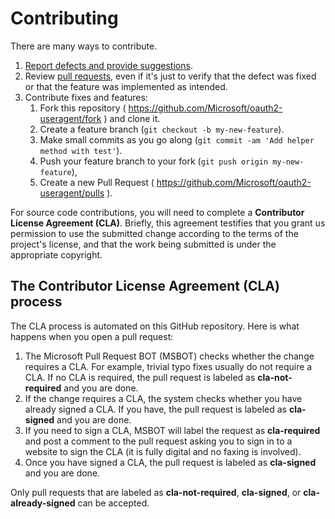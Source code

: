 Contributing
============
There are many ways to contribute.

1. [Report defects and provide suggestions](https://github.com/Microsoft/oauth2-useragent/issues).
2. Review [pull requests](https://github.com/Microsoft/oauth2-useragent/pulls), even if it's just to verify that the defect was fixed or that the feature was implemented as intended.
3. Contribute fixes and features:
    1. Fork this repository ( https://github.com/Microsoft/oauth2-useragent/fork ) and clone it.
    2. Create a feature branch (`git checkout -b my-new-feature`).
    3. Make small commits as you go along (`git commit -am 'Add helper method with test'`).
    4. Push your feature branch to your fork (`git push origin my-new-feature`),
    5. Create a new Pull Request ( https://github.com/Microsoft/oauth2-useragent/pulls ).

For source code contributions, you will need to complete a **Contributor License Agreement (CLA)**. Briefly, this agreement testifies that you grant us permission to use the submitted change according to the terms of the project's license, and that the work being submitted is under the appropriate copyright.

The Contributor License Agreement (CLA) process
-----------------------------------------------
The CLA process is automated on this GitHub repository.  Here is what happens when you open a pull request:

1. The Microsoft Pull Request BOT (MSBOT) checks whether the change requires a CLA. For example, trivial typo fixes usually do not require a CLA. If no CLA is required, the pull request is labeled as **cla-not-required** and you are done.
2. If the change requires a CLA, the system checks whether you have already signed a CLA. If you have, the pull request is labeled as **cla-signed** and you are done.
3. If you need to sign a CLA, MSBOT will label the request as **cla-required** and post a comment to the pull request asking you to sign in to a website to sign the CLA (it is fully digital and no faxing is involved).
4. Once you have signed a CLA, the pull request is labeled as **cla-signed** and you are done.

Only pull requests that are labeled as **cla-not-required**, **cla-signed**, or **cla-already-signed** can be accepted.
